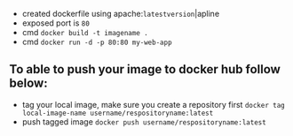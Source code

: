 - created dockerfile using apache:`latestversion`|apline
- exposed port is `80`
- cmd `docker build -t imagename .`
- cmd `docker run -d -p 80:80 my-web-app`

## To able to push your image to docker hub follow below:

- tag your local image, make sure you create a repository first `docker tag local-image-name username/respositoryname:latest`
- push tagged image `docker push username/respositoryname:latest`
